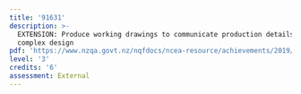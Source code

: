 ```yaml
---
title: '91631'
description: >-
  EXTENSION: Produce working drawings to communicate production details for a
  complex design
pdf: 'https://www.nzqa.govt.nz/nqfdocs/ncea-resource/achievements/2019/as91631.pdf'
level: '3'
credits: '6'
assessment: External
---
```


